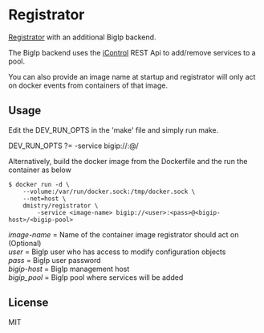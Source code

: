 # Registrator

[Registrator](https://github.com/gliderlabs/registrator) with an additional BigIp backend.

The BigIp backend uses the [iControl](https://devcentral.f5.com/login?returnurl=%2fwiki%2fiControlREST.HomePage.ashx) REST Api to add/remove services to a pool.

You can also provide an image name at startup and registrator will only act on docker events from containers of that image.

## Usage

Edit the DEV_RUN_OPTS in the 'make' file and simply run make. 

DEV_RUN_OPTS ?= -service <image-name> bigip://<user>:<pass>@<bigip-host>/<bigip-pool>

Alternatively, build the docker image from the Dockerfile and the run the container as below

	$ docker run -d \
		--volume:/var/run/docker.sock:/tmp/docker.sock \
		--net=host \
		dmistry/registrator \
			-service <image-name> bigip://<user>:<pass>@<bigip-host>/<bigip-pool>


*image-name* = Name of the container image registrator should act on (Optional)  
*user* = BigIp user who has access to modify configuration objects  
*pass* = BigIp user password  
*bigip-host* = BigIp management host  
*bigip_pool* = BigIp pool where services will be added  


## License

MIT
